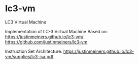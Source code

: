 # lc3-vm
LC3 Virtual Machine

Implementation of LC-3 Virtual Machine
Based on: https://justinmeiners.github.io/lc3-vm/
https://github.com/justinmeiners/lc3-vm

Instruction Set Architecture:
https://justinmeiners.github.io/lc3-vm/supplies/lc3-isa.pdf
